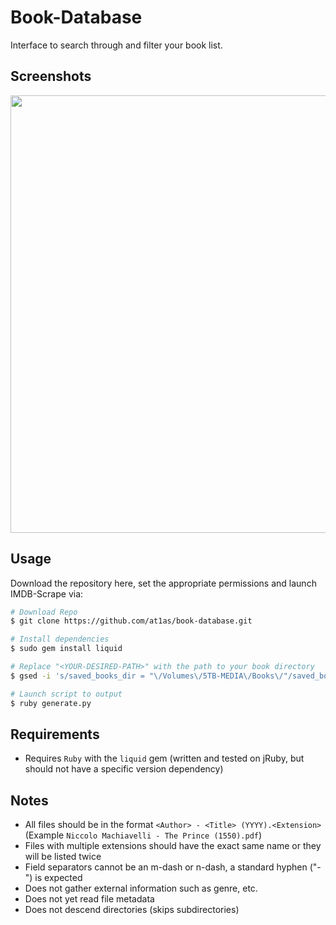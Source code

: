 # Book-Database

Interface to search through and filter your book list. 


## Screenshots
<img src="http://at1as.github.io/github_repo_assets/book-database.png" width="700px">


## Usage

Download the repository here, set the appropriate permissions and launch IMDB-Scrape via:
```bash
# Download Repo
$ git clone https://github.com/at1as/book-database.git

# Install dependencies
$ sudo gem install liquid

# Replace "<YOUR-DESIRED-PATH>" with the path to your book directory
$ gsed -i 's/saved_books_dir = "\/Volumes\/5TB-MEDIA\/Books\/"/saved_books_dir = "<YOUR-DESIRED-PATH>"/g' generate.rb  

# Launch script to output 
$ ruby generate.py
```


## Requirements

* Requires `Ruby` with the `liquid` gem (written and tested on jRuby, but should not have a specific version dependency)


## Notes



* All files should be in the format `<Author> - <Title> (YYYY).<Extension>` (Example `Niccolo Machiavelli - The Prince (1550).pdf`)
* Files with multiple extensions should have the exact same name or they will be listed twice
* Field separators cannot be an m-dash or n-dash, a standard hyphen ("-") is expected
* Does not gather external information such as genre, etc.
* Does not yet read file metadata
* Does not descend directories (skips subdirectories)


